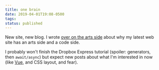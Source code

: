 ```yaml
---
title: one brain
date: 2019-04-01T19:08-0500
tags: 
status: published
---
```

New site, new blog. I wrote [over on the arts side][arts-brain] about
why my latest web site has an arts side and a code side.

I probably won't
finish the Dropbox Express tutorial (spoiler: generators, then
`await/async`) but expect new posts about what I'm interested in now
(like [Vue][vue], and CSS layout, and fear).

[arts-brain]: https://www.erikostrom.com/arts/words/one-brain
[vue]: https://vuejs.org
